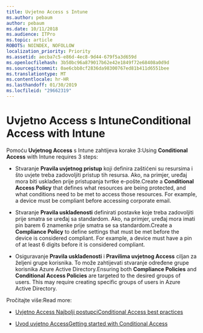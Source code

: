 ```yaml
---
title: Uvjetno Access s Intune
ms.author: pebaum
author: pebaum
ms.date: 10/11/2018
ms.audience: ITPro
ms.topic: article
ROBOTS: NOINDEX, NOFOLLOW
localization_priority: Priority
ms.assetid: aecba7c5-e86d-4ec8-9d44-679f5a3d659d
ms.openlocfilehash: 3b50bc96a879017b62e42e1849f72e68408a0d9d
ms.sourcegitcommit: 0ae6cbb8cf2836da98300767ed81b411d6551bee
ms.translationtype: MT
ms.contentlocale: hr-HR
ms.lasthandoff: 01/30/2019
ms.locfileid: "29662319"
---
```

# <a name="conditional-access-with-intune"></a><span data-ttu-id="3ded2-102">Uvjetno Access s Intune</span><span class="sxs-lookup"><span data-stu-id="3ded2-102">Conditional Access with Intune</span></span>

<span data-ttu-id="3ded2-103">Pomoću **Uvjetnog Access** s Intune zahtijeva korake 3:</span><span class="sxs-lookup"><span data-stu-id="3ded2-103">Using **Conditional Access** with Intune requires 3 steps:</span></span> 
  
- <span data-ttu-id="3ded2-p101">Stvaranje **Pravila uvjetnog pristup** koji definira zaštićeni su resursima i što uvjete treba zadovoljiti pristup tih resursa. Ako, na primjer, uređaj mora biti usklađen prije pristupanja tvrtke e-pošte.</span><span class="sxs-lookup"><span data-stu-id="3ded2-p101">Create a **Conditional Access Policy** that defines what resources are being protected, and what conditions need to be met to access those resources. For example, a device must be compliant before accessing corporate email.</span></span> 
    
- <span data-ttu-id="3ded2-p102">Stvaranje **Pravila usklađenosti** definirati postavke koje treba zadovoljiti prije smatra se uređaj sa standardom. Ako, na primjer, uređaj mora imati pin barem 6 znamenke prije smatra se sa standardom.</span><span class="sxs-lookup"><span data-stu-id="3ded2-p102">Create a **Compliance Policy** to define settings that must be met before the device is considered compliant. For example, a device must have a pin of at least 6 digits before it is considered compliant.</span></span> 
    
- <span data-ttu-id="3ded2-p103">Osiguravanje **Pravila usklađenosti** i **Pravilima uvjetnog Access** ciljan za željeni grupe korisnika. To može zahtijevati stvaranje određene grupe korisnika Azure Active Directory.</span><span class="sxs-lookup"><span data-stu-id="3ded2-p103">Ensuring both **Compliance Policies** and **Conditional Access Policies** are targeted to the desired groups of users. This may require creating specific groups of users in Azure Active Directory.</span></span> 
    
<span data-ttu-id="3ded2-110">Pročitajte više:</span><span class="sxs-lookup"><span data-stu-id="3ded2-110">Read more:</span></span>
  
- [<span data-ttu-id="3ded2-111">Uvjetno Access Najbolji postupci</span><span class="sxs-lookup"><span data-stu-id="3ded2-111">Conditional Access best practices</span></span>](https://docs.microsoft.com/azure/active-directory/conditional-access/best-practices)
    
- [<span data-ttu-id="3ded2-112">Uvod uvjetno Access</span><span class="sxs-lookup"><span data-stu-id="3ded2-112">Getting started with Conditional Access </span></span>](https://docs.microsoft.com/azure/active-directory/active-directory-conditional-access-azure-portal-get-started)
    

